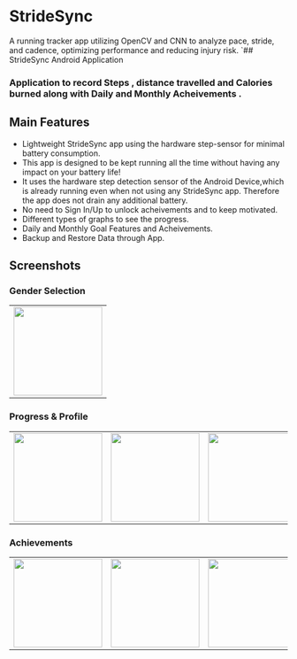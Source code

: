 # StrideSync
A running tracker app utilizing OpenCV and CNN to analyze pace, stride, and cadence, optimizing performance and reducing injury risk.
`## StrideSync Android Application

<h3> Application to record Steps , distance travelled and Calories burned along with Daily and Monthly Acheivements .</h3>

<h2> Main Features </h3>

- Lightweight StrideSync app using the hardware step-sensor for minimal battery consumption.
- This app is designed to be kept running all the time without having any impact on your battery life!
- It uses the hardware step detection sensor of the Android Device,which is already running even when not using any StrideSync app.
  Therefore the app does not drain any additional battery.
- No need to Sign In/Up to unlock acheivements and to keep motivated.
- Different types of graphs to see the progress.
- Daily and Monthly Goal Features and Acheivements.
- Backup and Restore Data through App.

<h2> Screenshots </h2>
<h3>Gender Selection</h3>
<table>
<tr>
  <td>
<img src="https://user-images.githubusercontent.com/58701169/127893081-c85317c3-038a-42b8-8733-6e52265602b5.jpg" width=160>
  </td>
  </tr>
  </table>
  <h3> Progress & Profile </h3>
<table>
  <tr>
    <td>
<img src="https://user-images.githubusercontent.com/58701169/127893087-62318a19-1998-484d-a0be-baf3dc196524.jpg" width=160>
    </td>
    <td>
<img src="https://user-images.githubusercontent.com/58701169/127893093-56149074-f7dd-4634-903c-4ccd84b08a21.jpg" width=160>
    </td>
    <td>
<img src="https://user-images.githubusercontent.com/58701169/127893100-01c03604-5c31-4b44-a065-f4580ce656b9.jpg" width=160>
    </td>
  </tr>
  </table>

<h3>Achievements</h3>
<table>
  <tr>
       <td>
<img src="https://user-images.githubusercontent.com/58701169/127893075-6dce8d67-367a-4d14-9a4f-92c91760a3ca.jpg" width=160>
    </td>
    <td>
<img src="https://user-images.githubusercontent.com/58701169/127893068-509d9cd1-ff33-4ad7-ae49-fec326117d7a.jpg" width=160>
    </td>
    <td>
<img src="https://user-images.githubusercontent.com/58701169/127893051-ddbaf916-52d6-4993-ba09-598893beef02.jpg" width=160>
  </td>
 
  </tr>
  </table>
